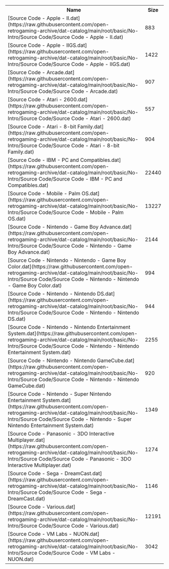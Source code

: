<table>
<tr><th>Name</th><th>Size</th></tr>
<tr><td>[Source Code - Apple - II.dat](https://raw.githubusercontent.com/open-retrogaming-archive/dat-catalog/main/root/basic/No-Intro/Source Code/Source Code - Apple - II.dat)</td><td>883</td></tr>
<tr><td>[Source Code - Apple - IIGS.dat](https://raw.githubusercontent.com/open-retrogaming-archive/dat-catalog/main/root/basic/No-Intro/Source Code/Source Code - Apple - IIGS.dat)</td><td>1422</td></tr>
<tr><td>[Source Code - Arcade.dat](https://raw.githubusercontent.com/open-retrogaming-archive/dat-catalog/main/root/basic/No-Intro/Source Code/Source Code - Arcade.dat)</td><td>907</td></tr>
<tr><td>[Source Code - Atari - 2600.dat](https://raw.githubusercontent.com/open-retrogaming-archive/dat-catalog/main/root/basic/No-Intro/Source Code/Source Code - Atari - 2600.dat)</td><td>557</td></tr>
<tr><td>[Source Code - Atari - 8-bit Family.dat](https://raw.githubusercontent.com/open-retrogaming-archive/dat-catalog/main/root/basic/No-Intro/Source Code/Source Code - Atari - 8-bit Family.dat)</td><td>904</td></tr>
<tr><td>[Source Code - IBM - PC and Compatibles.dat](https://raw.githubusercontent.com/open-retrogaming-archive/dat-catalog/main/root/basic/No-Intro/Source Code/Source Code - IBM - PC and Compatibles.dat)</td><td>22440</td></tr>
<tr><td>[Source Code - Mobile - Palm OS.dat](https://raw.githubusercontent.com/open-retrogaming-archive/dat-catalog/main/root/basic/No-Intro/Source Code/Source Code - Mobile - Palm OS.dat)</td><td>13227</td></tr>
<tr><td>[Source Code - Nintendo - Game Boy Advance.dat](https://raw.githubusercontent.com/open-retrogaming-archive/dat-catalog/main/root/basic/No-Intro/Source Code/Source Code - Nintendo - Game Boy Advance.dat)</td><td>2144</td></tr>
<tr><td>[Source Code - Nintendo - Nintendo - Game Boy Color.dat](https://raw.githubusercontent.com/open-retrogaming-archive/dat-catalog/main/root/basic/No-Intro/Source Code/Source Code - Nintendo - Nintendo - Game Boy Color.dat)</td><td>994</td></tr>
<tr><td>[Source Code - Nintendo - Nintendo DS.dat](https://raw.githubusercontent.com/open-retrogaming-archive/dat-catalog/main/root/basic/No-Intro/Source Code/Source Code - Nintendo - Nintendo DS.dat)</td><td>944</td></tr>
<tr><td>[Source Code - Nintendo - Nintendo Entertainment System.dat](https://raw.githubusercontent.com/open-retrogaming-archive/dat-catalog/main/root/basic/No-Intro/Source Code/Source Code - Nintendo - Nintendo Entertainment System.dat)</td><td>2255</td></tr>
<tr><td>[Source Code - Nintendo - Nintendo GameCube.dat](https://raw.githubusercontent.com/open-retrogaming-archive/dat-catalog/main/root/basic/No-Intro/Source Code/Source Code - Nintendo - Nintendo GameCube.dat)</td><td>920</td></tr>
<tr><td>[Source Code - Nintendo - Super Nintendo Entertainment System.dat](https://raw.githubusercontent.com/open-retrogaming-archive/dat-catalog/main/root/basic/No-Intro/Source Code/Source Code - Nintendo - Super Nintendo Entertainment System.dat)</td><td>1349</td></tr>
<tr><td>[Source Code - Panasonic - 3DO Interactive Multiplayer.dat](https://raw.githubusercontent.com/open-retrogaming-archive/dat-catalog/main/root/basic/No-Intro/Source Code/Source Code - Panasonic - 3DO Interactive Multiplayer.dat)</td><td>1274</td></tr>
<tr><td>[Source Code - Sega - DreamCast.dat](https://raw.githubusercontent.com/open-retrogaming-archive/dat-catalog/main/root/basic/No-Intro/Source Code/Source Code - Sega - DreamCast.dat)</td><td>1146</td></tr>
<tr><td>[Source Code - Various.dat](https://raw.githubusercontent.com/open-retrogaming-archive/dat-catalog/main/root/basic/No-Intro/Source Code/Source Code - Various.dat)</td><td>12191</td></tr>
<tr><td>[Source Code - VM Labs - NUON.dat](https://raw.githubusercontent.com/open-retrogaming-archive/dat-catalog/main/root/basic/No-Intro/Source Code/Source Code - VM Labs - NUON.dat)</td><td>3042</td></tr>
</table>

